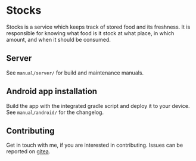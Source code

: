 # Stocks

Stocks is a service which keeps track of stored food and its freshness. It
is responsible for knowing what food is it stock at what place, in which amount,
and when it should be consumed.

## Server

See `manual/server/` for build and maintenance manuals.

## Android app installation

Build the app with the integrated gradle script and deploy it to your device.
See `manual/android/` for the changelog.

## Contributing

Get in touch with me, if you are interested in contributing. Issues can be
reported on [gitea](https://veenj.de/git/veenj/stocks/issues/).

